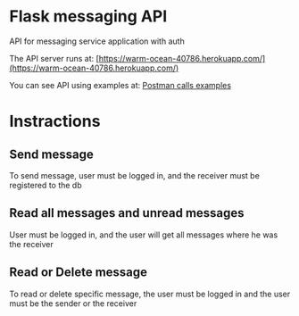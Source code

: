 # Flask messaging API

API for messaging service application with auth

The API server runs at: [https://warm-ocean-40786.herokuapp.com/](https://warm-ocean-40786.herokuapp.com/)

You can see API using examples at: [Postman calls examples](https://web.postman.co/collections/4016156-680b2ded-94f2-4343-a218-643dbaa40430?workspace=d801c19e-93aa-4b85-856e-2b9aefac5cb9)

# Instractions

## Send message

To send message, user must be logged in, and the receiver must be registered to the db

## Read all messages and unread messages

User must be logged in, and the user will get all messages where he was the receiver

## Read or Delete message

To read or delete specific message, the user must be logged in and the user must be the sender or the receiver